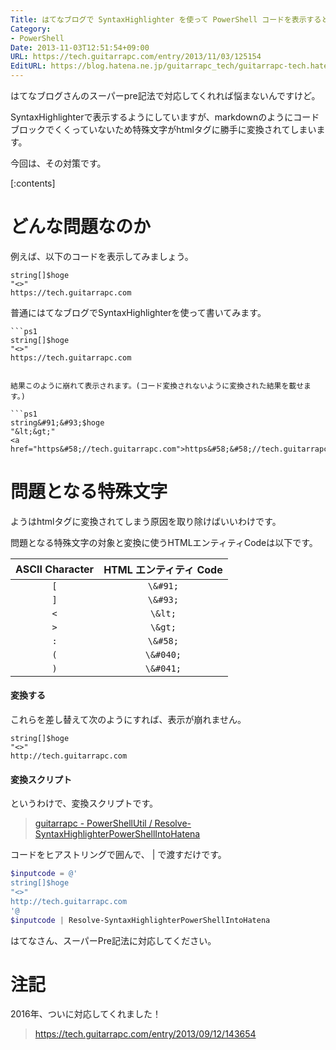 ```yaml
---
Title: はてなブログで SyntaxHighlighter を使って PowerShell コードを表示するときの注意
Category:
- PowerShell
Date: 2013-11-03T12:51:54+09:00
URL: https://tech.guitarrapc.com/entry/2013/11/03/125154
EditURL: https://blog.hatena.ne.jp/guitarrapc_tech/guitarrapc-tech.hatenablog.com/atom/entry/12921228815711873739
---
```


はてなブログさんのスーパーpre記法で対応してくれれば悩まないんですけど。

SyntaxHighlighterで表示するようにしていますが、markdownのようにコードブロックでくくっていないため特殊文字がhtmlタグに勝手に変換されてしまいます。

今回は、その対策です。

[:contents]

# どんな問題なのか

例えば、以下のコードを表示してみましょう。

```
string[]$hoge
"<>"
https://tech.guitarrapc.com
```

普通にはてなブログでSyntaxHighlighterを使って書いてみます。

```
```ps1
string[]$hoge
"<>"
https://tech.guitarrapc.com
```
```

結果このように崩れて表示されます。(コード変換されないように変換された結果を載せます。)

```ps1
string&#91;&#93;$hoge
"&lt;&gt;"
<a href="https&#58;//tech.guitarrapc.com">https&#58;&#58;//tech.guitarrapc.com</a>
```


# 問題となる特殊文字

ようはhtmlタグに変換されてしまう原因を取り除けばいいわけです。

問題となる特殊文字の対象と変換に使うHTMLエンティティCodeは以下です。

|ASCII Character|HTML エンティティ Code|
|:----:|:----:|
|`[`|`\&#91;`|
|`]`|`\&#93;`|
|`<`|`\&lt;`|
|`>`|`\&gt;`|
|`:`|`\&#58;`|
|`(`|`\&#040;`|
|`)`|`\&#041;`|

#### 変換する

これらを差し替えて次のようにすれば、表示が崩れません。

```
string[]$hoge
"<>"
http://tech.guitarrapc.com
```


#### 変換スクリプト

というわけで、変換スクリプトです。

> [guitarrapc - PowerShellUtil / Resolve-SyntaxHighlighterPowerShellIntoHatena](https://github.com/guitarrapc/PowerShellUtil/tree/master/Resolve-SyntaxHighlighterPowerShellIntoHatena)


コードをヒアストリングで囲んで、 | で渡すだけです。

```ps1
$inputcode = @'
string[]$hoge
"<>"
http://tech.guitarrapc.com
'@
$inputcode | Resolve-SyntaxHighlighterPowerShellIntoHatena
```

はてなさん、スーパーPre記法に対応してください。

# 注記

2016年、ついに対応してくれました！

> https://tech.guitarrapc.com/entry/2013/09/12/143654
